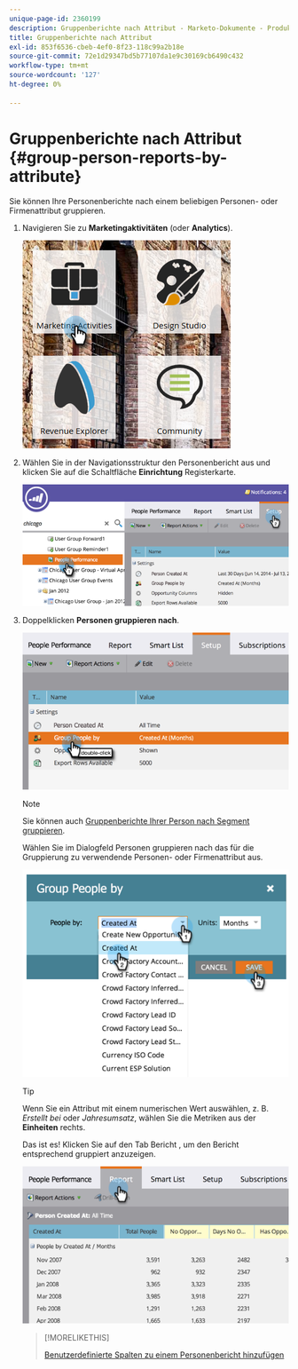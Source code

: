 ```yaml
---
unique-page-id: 2360199
description: Gruppenberichte nach Attribut - Marketo-Dokumente - Produktdokumentation
title: Gruppenberichte nach Attribut
exl-id: 853f6536-cbeb-4ef0-8f23-118c99a2b18e
source-git-commit: 72e1d29347bd5b77107da1e9c30169cb6490c432
workflow-type: tm+mt
source-wordcount: '127'
ht-degree: 0%

---
```


# Gruppenberichte nach Attribut {#group-person-reports-by-attribute}

Sie können Ihre Personenberichte nach einem beliebigen Personen- oder Firmenattribut gruppieren.

1. Navigieren Sie zu **Marketingaktivitäten** (oder **Analytics**).

   ![](assets/image2017-3-28-10-3a22-3a53.png)

1. Wählen Sie in der Navigationsstruktur den Personenbericht aus und klicken Sie auf die Schaltfläche **Einrichtung** Registerkarte.

   ![](assets/image2017-3-28-11-3a33-3a48.png)

1. Doppelklicken **Personen gruppieren nach**.

   ![](assets/image2017-3-28-11-3a34-3a5.png)

   >[!NOTE]
   >
   >Sie können auch [Gruppenberichte Ihrer Person nach Segment gruppieren](/help/marketo/product-docs/personalization/segmentation-and-snippets/segmentation/group-person-reports-by-segment.md).

   Wählen Sie im Dialogfeld Personen gruppieren nach das für die Gruppierung zu verwendende Personen- oder Firmenattribut aus.

   ![](assets/image2017-3-28-11-3a34-3a42.png)

   >[!TIP]
   >
   >Wenn Sie ein Attribut mit einem numerischen Wert auswählen, z. B. _Erstellt bei_ oder _Jahresumsatz_, wählen Sie die Metriken aus der **Einheiten** rechts.

   Das ist es! Klicken Sie auf den Tab Bericht , um den Bericht entsprechend gruppiert anzuzeigen.

   ![](assets/image2017-3-28-11-3a35-3a0.png)

   >[!MORELIKETHIS]
   >
   >[Benutzerdefinierte Spalten zu einem Personenbericht hinzufügen](/help/marketo/product-docs/reporting/basic-reporting/editing-reports/add-custom-columns-to-a-person-report.md)
